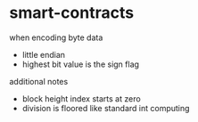 # smart-contracts

when encoding byte data
* little endian
* highest bit value is the sign flag

additional notes
* block height index starts at zero
* division is floored like standard int computing
